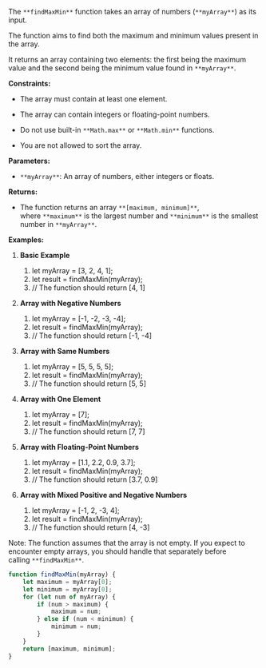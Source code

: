 The `**findMaxMin**` function takes an array of numbers (`**myArray**`) as its input.  
  
The function aims to find both the maximum and minimum values present in the array.  
  
It returns an array containing two elements: the first being the maximum value and the second being the minimum value found in `**myArray**`.

  
**Constraints:**

- The array must contain at least one element.
    
- The array can contain integers or floating-point numbers.
    
- Do not use built-in `**Math.max**` or `**Math.min**` functions.
    
- You are not allowed to sort the array.
    

  
**Parameters:**

- `**myArray**`: An array of numbers, either integers or floats.
    

  
**Returns:**

- The function returns an array `**[maximum, minimum]**`, where `**maximum**` is the largest number and `**minimum**` is the smallest number in `**myArray**`.
    

  

**Examples:**

1. **Basic Example**
    
    1. let myArray = [3, 2, 4, 1];
    2. let result = findMaxMin(myArray);
    3. // The function should return [4, 1]
    
2. **Array with Negative Numbers**
    
    1. let myArray = [-1, -2, -3, -4];
    2. let result = findMaxMin(myArray);
    3. // The function should return [-1, -4]
    
3. **Array with Same Numbers**
    
    1. let myArray = [5, 5, 5, 5];
    2. let result = findMaxMin(myArray);
    3. // The function should return [5, 5]
    
4. **Array with One Element**
    
    1. let myArray = [7];
    2. let result = findMaxMin(myArray);
    3. // The function should return [7, 7]
    
5. **Array with Floating-Point Numbers**
    
    1. let myArray = [1.1, 2.2, 0.9, 3.7];
    2. let result = findMaxMin(myArray);
    3. // The function should return [3.7, 0.9]
    
6. **Array with Mixed Positive and Negative Numbers**
    
    1. let myArray = [-1, 2, -3, 4];
    2. let result = findMaxMin(myArray);
    3. // The function should return [4, -3]
    

  

Note: The function assumes that the array is not empty. If you expect to encounter empty arrays, you should handle that separately before calling `**findMaxMin**`.

```js
function findMaxMin(myArray) {
    let maximum = myArray[0];
    let minimum = myArray[0];
    for (let num of myArray) {
        if (num > maximum) {
            maximum = num;
        } else if (num < minimum) {
            minimum = num;
        }
    }
    return [maximum, minimum];
}
```

